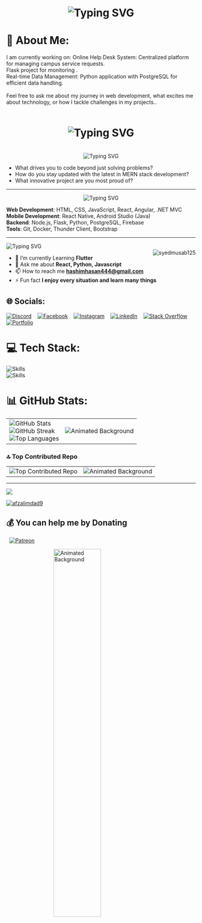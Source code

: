 <h1 align="center">
  <img src="https://readme-typing-svg.herokuapp.com?font=Righteous&size=35&center=true&vCenter=true&width=500&height=70&duration=4000&lines=👋+Hi+There!;I'm+Syed+Hashim;A+MERN-STACK+Developer;Ask+Me+Anything" alt="Typing SVG">
</h1>



# 💫 About Me:
I am currently working on: Online Help Desk System: Centralized platform for managing campus service requests.<br> Flask project for monitoring .<br>Real-time Data Management: Python application with PostgreSQL for efficient data handling.<br><br>
Feel free to ask me about my journey in web development, what excites me about technology, or how I tackle challenges in my projects..<br><br>
 <h1 align="center">
  <img src="https://readme-typing-svg.herokuapp.com?font=Righteous&size=35&center=true&vCenter=true&width=500&height=70&duration=4000&lines=Let's+Be+Creative" alt="Typing SVG">
</h1><br>

<div align="center">
  <img src="https://readme-typing-svg.herokuapp.com?font=Righteous&size=35&center=true&vCenter=true&width=500&height=70&duration=4000&lines=Any+Questions+❓" alt="Typing SVG">
 
</div>

- What drives you to code beyond just solving problems?
- How do you stay updated with the latest in MERN stack development?
- What innovative project are you most proud of?

---

<div align="center">
  <img src="https://readme-typing-svg.herokuapp.com?font=Righteous&size=35&vCenter=true&width=500&height=70&duration=4000&lines=🔧+Skills&color=FFA500" alt="Typing SVG">
</div>

**Web Development**: HTML, CSS, JavaScript, React, Angular, .NET MVC  
**Mobile Development**: React Native, Android Studio (Java)  
**Backend**: Node.js, Flask, Python, PostgreSQL, Firebase  
**Tools**: Git, Docker, Thunder Client, Bootstrap

---
<img src="https://readme-typing-svg.herokuapp.com?font=Righteous&size=35&center=true&vCenter=true&width=500&height=70&duration=4000&lines=Curious+About+Innovations" alt="Typing SVG">

<div align="center">
  <img align="right" src="https://media0.giphy.com/media/qgQUggAC3Pfv687qPC/giphy.gif" alt="syedmusab125" />
  
</div>

- 🔭 I’m currently Learning **Flutter** 
- 💬 Ask me about **React, Python, Javascript** 
- 📫 How to reach me **hashimhasan444@gmail.com**
- ⚡ Fun fact **I enjoy every situation and learn many things** 


## 🌐 Socials:
[![Discord](https://img.shields.io/badge/Discord-%237289DA.svg?logo=discord&logoColor=white)](https://discord.gg/KqPSDe2g) 
&nbsp;&nbsp;
[![Facebook](https://img.shields.io/badge/Facebook-%231877F2.svg?logo=Facebook&logoColor=white)](https://www.facebook.com/profile.php?id=100079640409737) 
&nbsp;&nbsp;
[![Instagram](https://img.shields.io/badge/Instagram-%23E4405F.svg?logo=Instagram&logoColor=white)](https://instagram.com/hashim_hasan_) 
&nbsp;&nbsp;
[![LinkedIn](https://img.shields.io/badge/LinkedIn-%230077B5.svg?logo=linkedin&logoColor=white)](https://www.linkedin.com/in/syed-hashim-3324a3325/) 
&nbsp;&nbsp;
[![Stack Overflow](https://img.shields.io/badge/-Stackoverflow-FE7A16?logo=stack-overflow&logoColor=white)](https://stackexchange.com/users/35169442/zone-hashim)
&nbsp;&nbsp;
[![Portfolio](https://img.shields.io/badge/Portfolio-%23000000.svg?logo=portfolio&logoColor=white)](http://hashim-dev.vercel.app/)


# 💻 Tech Stack:

![Skills](https://skillicons.dev/icons?i=aws,rust,androidstudio,angular,django,docker)<br>
![Skills](https://skillicons.dev/icons?i=discord,dotnet,dynamodb,react,nextjs,vercel,astro,azure,bootstrap,css,cloudflare,ember,express,figma,firebase,flask,flutter,googlecloud,gatsby,git,gitlab,github,gmail,golang,graphql,html,instagram,illustrator,jquery,js,laravel,linkedin,less,mui,mongodb,mysql,nestjs,netlify,nodejs,notion,npm,php,photoshop,prisma,postman,postgresql,pug,python,qt,redux,sqlite,svg,stackoverflow,tailwind,tensorflow,threejs,ts,twitter,vscode,vite,vitest,webpack,webflow,wordpress)

# 📊 GitHub Stats:
<table>
  <tr>
    <td>
      <img src="https://github-readme-stats.vercel.app/api?username=asimvijay&theme=dark&hide_border=false&include_all_commits=false&count_private=false" alt="GitHub Stats">
      <br/>
      <img src="https://github-readme-streak-stats.herokuapp.com/?user=asimvijay&theme=dark&hide_border=false" alt="GitHub Streak">
      <br/>
      <img src="https://github-readme-stats.vercel.app/api/top-langs/?username=asimvijay&theme=dark&hide_border=false&include_all_commits=false&count_private=false&layout=compact" alt="Top Languages">
    </td>
    <td>
      <img src="https://i.giphy.com/media/v1.Y2lkPTc5MGI3NjExZW9hdGM1ZzBjNzRrNDVlNWpia3lwcG1pNm9waHFkZTFtZWkwc2huZyZlcD12MV9pbnRlcm5hbF9naWZfYnlfaWQmY3Q9Zw/xTcnSWYZvafyhEACBO/giphy.gif" alt="Animated Background" style="max-width: 100%; height: auto;">
    </td>
  </tr>
</table>

### 🔝 Top Contributed Repo
<table>
  <tr>
    <td>
      <img src="https://github-contributor-stats.vercel.app/api?username=asimvijay&limit=5&theme=dark&combine_all_yearly_contributions=true" alt="Top Contributed Repo">
    </td>
    <td>
      <img src="https://i.giphy.com/media/v1.Y2lkPTc5MGI3NjExMnNkOTZscXc3cTBnMWVhMmo0Z2g2NjZjZHh5OXhzbTk1Nmtsdmk5ZSZlcD12MV9pbnRlcm5hbF9naWZfYnlfaWQmY3Q9Zw/lp3GUtG2waC88/giphy.gif" alt="Animated Background" style="max-width: 100%; height: auto;">
    </td>
  </tr>
</table>

---
[![](https://visitcount.itsvg.in/api?id=asimvijay&icon=0&color=0)](https://visitcount.itsvg.in)
<p align="left"> <a href="https://github.com/ryo-ma/github-profile-trophy"><img src="https://github-profile-trophy.vercel.app/?username=afzalimdad9&theme=algolia" alt="afzalimdad9" /></a> </p>

## 💰 You can help me by Donating

&nbsp;&nbsp;[![Patreon](https://img.shields.io/badge/Patreon-F96854?style=for-the-badge&logo=patreon&logoColor=white)](https://patreon.com/QuestforKnowledge359)

<img src="https://i.giphy.com/media/v1.Y2lkPTc5MGI3NjExdGE2cWQwcDhzZXkxNjF1bno5OXZod2hoam55NzNzOHZsdGZ5NGxoeiZlcD12MV9pbnRlcm5hbF9naWZfYnlfaWQmY3Q9Zw/916t1VsCg2qoo/giphy.gif" alt="Animated Background" style="display: block; margin-left: auto; margin-right: auto; width: 50%;">

